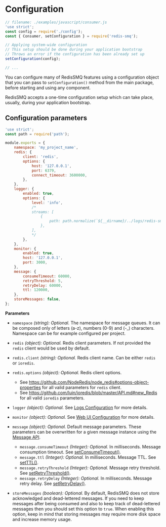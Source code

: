 # Configuration

```javascript
// filename: ./examples/javascript/consumer.js
'use strict';
const config = require('./config');
const { Consumer, setConfiguration } = require('redis-smq');

// Applying system-wide configuration
// This setup should be done during your application bootstrap
// Throws an error if the configuration has been already set up
setConfiguration(config);

// ...
```

You can configure many of RedisSMQ features using a configuration object that you can pass to `setConfiguration()` method from the main package, before starting and using any component.

RedisSMQ accepts a one-time configuration setup which can take place, usually, during your application bootstrap. 

## Configuration parameters

```javascript
'use strict';
const path = require('path');

module.exports = {
    namespace: 'my_project_name',
    redis: {
        client: 'redis',
        options: {
            host: '127.0.0.1',
            port: 6379,
            connect_timeout: 3600000,
        },
    },
    logger: {
        enabled: true,
        options: {
            level: 'info',
            /*
            streams: [
                {
                    path: path.normalize(`${__dirname}/../logs/redis-smq.log`)
                },
            ],
            */
        },
    },
    monitor: {
        enabled: true,
        host: '127.0.0.1',
        port: 3000,
    },
    message: {
        consumeTimeout: 60000,
        retryThreshold: 5,
        retryDelay: 60000,
        ttl: 120000,
    },
    storeMessages: false,
};
```

**Parameters**

- `namespace` *(string): Optional.* The namespace for message queues. It can be composed only of letters (a-z),
  numbers (0-9) and (-_) characters. Namespace can be for example configured per project.

- `redis` *(object): Optional.* Redis client parameters. If not provided the `redis` client would be used by default.

- `redis.client` *(string): Optional.* Redis client name. Can be either `redis` or `ioredis`.

- `redis.options` *(object): Optional.* Redis client options.
   - See https://github.com/NodeRedis/node_redis#options-object-properties for all valid parameters for `redis` client.
   - See https://github.com/luin/ioredis/blob/master/API.md#new_Redis for all valid `ioredis` parameters.

- `logger` *(object): Optional.* See [Logs Configuration](logs.md#configuration) for more details.

- `monitor` *(object): Optional.* See [Web UI Configuration](web-ui.md#configuration) for more details.

- `message` *(object): Optional.* Default message parameters. These parameters can be overwritten for a given message 
instance using the [Message API](api/message.md). 
  - `message.consumeTimeout` *(Integer): Optional.* In milliseconds. Message consumption timeout. See [setConsumeTimeout()](/docs/api/message.md#messageprototypesetconsumetimeout).
  - `message.ttl` *(Integer): Optional.* In milliseconds. Message TTL. See [setTTL()](/docs/api/message.md#messageprototypesetttl).
  - `message.retryThreshold` *(Integer): Optional.* Message retry threshold. See [setRetryThreshold()](/docs/api/message.md#messageprototypesetretrythreshold).
  - `message.retryDelay` *(Integer): Optional.* In milliseconds. Message retry delay. See [setRetryDelay()](/docs/api/message.md#messageprototypesetretrydelay).

- `storeMessages` *(boolean): Optional.* By default, RedisSMQ does not store acknowledged and dead-lettered messages. If you need to keep messages after being consumed and also to keep track of dead-lettered messages then you should set this option to `true`. When enabling this option, keep in mind that storing messages may require more disk space and increase memory usage. 
